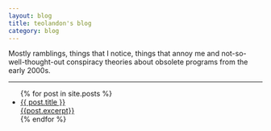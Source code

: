 ```yaml
---
layout: blog
title: teolandon's blog
category: blog
---
```


Mostly ramblings, things that I notice, things that annoy me and
not-so-well-thought-out conspiracy theories about obsolete programs from the
early 2000s.

<hr>

<div class="blog-div">
  <ul class="blog-list">
    {% for post in site.posts %}
      <li class="blog-entry"><a href="{{ post.url }}"
      style="display:block;color:inherit;">
        <div class="blog-title">{{ post.title }}</div>
        <div class="post-excerpt">
          {{post.excerpt}}
        </div>
        </a>
      </li>
    {% endfor %}
  </ul>
</div>
